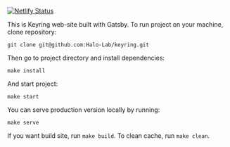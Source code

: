 [![Netlify Status](https://api.netlify.com/api/v1/badges/22400fab-f1b3-474c-a6d5-a0bc46892a3d/deploy-status)](https://app.netlify.com/sites/keyring-landing/deploys)

This is Keyring web-site built with Gatsby. To run project on your machine, clone repository:

```
git clone git@github.com:Halo-Lab/keyring.git
```
Then go to project directory and install dependencies:

```
make install
```

And start project:

```
make start
```

You can serve production version locally by running:

```
make serve
```

If you want build site, run `make build`. To clean cache, run `make clean`.